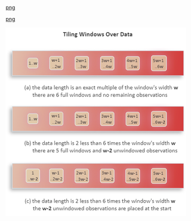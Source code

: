 [png](https://github.com/JeffreySarnoff/WindowedFunctions/blob/main/docs/assets/png/TilingWindowsOverData.png)

[png](https://github.com/JeffreySarnoff/WindowedFunctions/main/blob/docs/assets/png/TilingWindowsOverData.png)

![png](.//docs//assets//png//TilingWindowsOverData.png)

